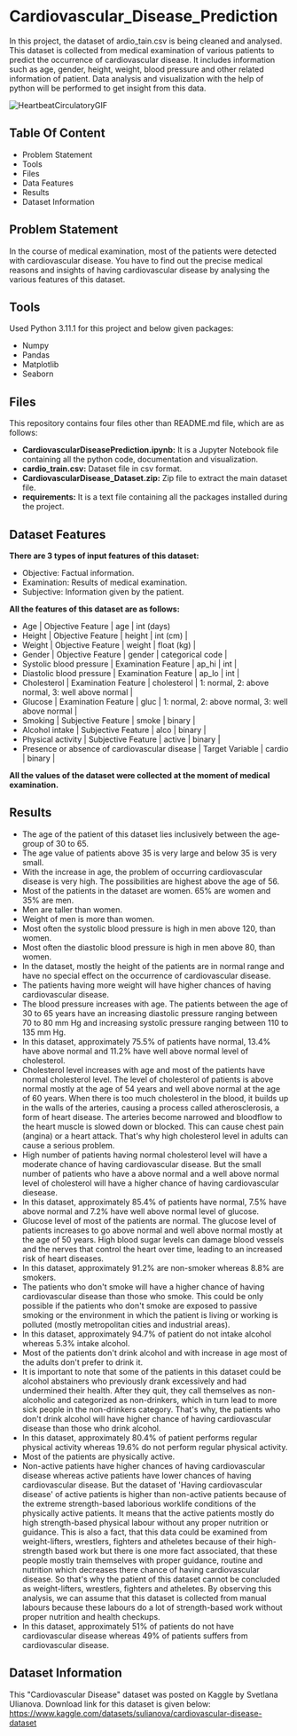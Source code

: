 # Cardiovascular_Disease_Prediction
In this project, the dataset of ardio_tain.csv is being cleaned and analysed. This dataset is collected from medical examination of various patients to predict the occurrence of cardiovascular disease. It includes information such as age, gender, height, weight, blood pressure and other related information of patient.
Data analysis and visualization with the help of python will be performed to get insight from this data.

![HeartbeatCirculatoryGIF](https://github.com/CodePrin/Cardiovascular_Disease_Prediction/assets/89415614/40ad80b3-0510-44e1-bf1b-d3b7cb99ffcc)


## Table Of Content
* Problem Statement
* Tools
* Files
* Data Features
* Results
* Dataset Information


## Problem Statement
In the course of medical examination, most of the patients were detected with cardiovascular disease. You have to find out the precise medical reasons and insights of having cardiovascular disease by analysing the various features of this dataset.


## Tools 
Used Python 3.11.1 for this project and below given packages:
* Numpy
* Pandas
* Matplotlib
* Seaborn


## Files
This repository contains four files other than README.md file, which are as follows:

* **CardiovascularDiseasePrediction.ipynb:** It is a Jupyter Notebook file containing all the python code, documentation and visualization.  
* **cardio_train.csv:** Dataset file in csv format.
* **CardiovascularDisease_Dataset.zip:** Zip file to extract the main dataset file.
* **requirements:** It is a text file containing all the packages installed during the project.


## Dataset Features
**There are 3 types of input features of this dataset:**
* Objective: Factual information.
* Examination: Results of medical examination.
* Subjective: Information given by the patient.

**All the features of this dataset are as  follows:**
* Age | Objective Feature | age | int (days)
* Height | Objective Feature | height | int (cm) |
* Weight | Objective Feature | weight | float (kg) |
* Gender | Objective Feature | gender | categorical code |
* Systolic blood pressure | Examination Feature | ap_hi | int |
* Diastolic blood pressure | Examination Feature | ap_lo | int |
* Cholesterol | Examination Feature | cholesterol | 1: normal, 2: above normal, 3: well above normal |
* Glucose | Examination Feature | gluc | 1: normal, 2: above normal, 3: well above normal |
* Smoking | Subjective Feature | smoke | binary |
* Alcohol intake | Subjective Feature | alco | binary |
* Physical activity | Subjective Feature | active | binary |
* Presence or absence of cardiovascular disease | Target Variable | cardio | binary |

 **All the values of the dataset were collected at the moment of medical examination.**


 ## Results
* The age of the patient of this dataset lies inclusively between the age-group of 30 to 65. 
* The age value of patients above 35 is very large and below 35 is very small.
* With the increase in age, the problem of occurring cardiovascular disease is very high. The possibilities are highest above the age of 56.
* Most of the patients in the dataset are women. 65% are women and 35% are men.
* Men are taller than women.
* Weight of men is more than women.
* Most often the systolic blood pressure is high in men above 120, than women.
* Most often the diastolic blood pressure is high in men above 80, than women.
* In the dataset, mostly the height of the patients are in normal range and have no special effect on the occurrence of cardiovascular disease.
* The patients having more weight will have higher chances of having cardiovascular disease.
* The blood pressure increases with age. The patients between the age of 30 to 65 years have an increasing diastolic pressure ranging between 70 to 80 mm Hg and increasing systolic pressure ranging between 110 to 135 mm Hg. 
* In this dataset, approximately 75.5% of patients have normal, 13.4% have above normal and 11.2% have well above normal level of cholesterol.
* Cholesterol level increases with age and most of the patients have normal cholesterol level. The level of cholesterol of patients is above normal mostly at the age of 54 years and well above normal at the age of 60 years. When there is too much cholesterol in the blood, it builds up in the walls of the arteries, causing a process called atherosclerosis, a form of heart disease. The arteries become narrowed and bloodflow to the heart muscle is slowed down or blocked. This can cause chest pain (angina) or a heart attack. That's why high cholesterol level in adults can cause a serious problem.
* High number of patients having normal cholesterol level will have a moderate chance of having cardiovascular disease. But the small number of patients who have a above normal and a well above normal level of cholesterol will have a higher chance of having cardiovascular diesease.
* In this dataset, approximately 85.4% of patients have normal, 7.5% have above normal and 7.2% have well above normal level of glucose.
* Glucose level of most of the patients are normal. The glucose level of patients increases to go above normal and well above normal mostly at the age of 50 years. High blood sugar levels can damage blood vessels and the nerves that control the heart over time, leading to an increased risk of heart diseases.
* In this dataset, approximately 91.2% are non-smoker whereas 8.8% are smokers.
* The patients who don't smoke will have a higher chance of having cardiovascular disease than those who smoke. This could be only possible if the patients who don't smoke are exposed to passive smoking or the environment in which the patient is living or working is polluted (mostly metropolitan cities and industrial areas).
* In this dataset, approximately 94.7% of patient do not intake alcohol whereas 5.3% intake alcohol.
* Most of the patients don't drink alcohol and with increase in age most of the adults don't prefer to drink it.
* It is important to note that some of the patients in this dataset could be alcohol abstainers who previously drank excessively and had undermined their health. After they quit, they call themselves as non-alcoholic and categorized as non-drinkers, which in turn lead to more sick people in the non-drinkers category. That's why, the patients who don't drink alcohol will have higher chance of having cardiovascular disease than those who drink alcohol.
* In this dataset, approximately 80.4% of patient performs regular physical activity whereas 19.6% do not perform regular physical activity.
* Most of the patients are physically active.
* Non-active patients have higher chances of having cardiovascular disease whereas active patients have lower chances of having cardiovascular disease. But the dataset of 'Having cardiovascular disease' of active patients is higher than non-active patients because of the extreme strength-based laborious worklife conditions of the physically active patients. It means that the active patients mostly do high strength-based physical labour without any proper nutrition or guidance. This is also a fact, that this data could be examined from weight-lifters, wrestlers, fighters and atheletes because of their high-strength based work but there is one more fact associated, that these people mostly train themselves with proper guidance, routine and nutrition which decreases there chance of having cardiovascular disease. So that's why the patient of this dataset cannot be concluded as weight-lifters, wrestlers, fighters and atheletes. By observing this analysis, we can assume that this dataset is collected from manual labours because these labours do a lot of strength-based work without proper nutrition and health checkups.
* In this dataset, approximately 51% of patients do not have cardiovascular disease whereas 49% of patients suffers from cardiovascular disease.


## Dataset Information
This "Cardiovascular Disease" dataset was posted on Kaggle by Svetlana Ulianova.
Download link for this dataset is given below:
https://www.kaggle.com/datasets/sulianova/cardiovascular-disease-dataset


